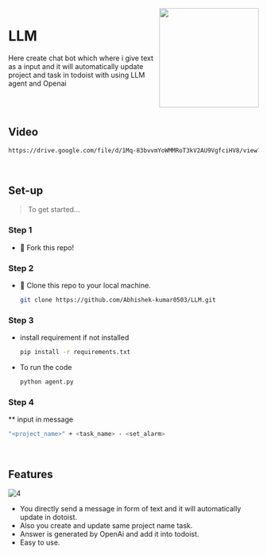 <img src="https://github.com/Abhishek-kumar0503/LLM/assets/97353002/1510a13f-3bb0-462a-9378-3a6611b8c23b" align="right" height="200" width="200"/>

# LLM
Here create chat bot which where i give text as a input and it will automatically update project and task in todoist with using LLM agent and Openai

<br><br>

## Video
  ```sh
https://drive.google.com/file/d/1Mq-83bvvmYoWMMRoT3kV2AU9VgfciHV8/view?usp=sharing
```

<br>

## Set-up
> To get started...

### Step 1

- 🍴 Fork this repo!

### Step 2

- 👯 Clone this repo to your local machine.
  ```sh
  git clone https://github.com/Abhishek-kumar0503/LLM.git
  ```

### Step 3

* install requirement if not installed
  ```sh
  pip install -r requirements.txt
  ```  

* To run the code
  ```sh
  python agent.py
  ``` 
### Step 4

** input in message
```sh
"<project_name>" + <task_name> - <set_alarm>
```
<br>

## Features
![4](https://github.com/Abhishek-kumar0503/LLM/assets/97353002/65b46f44-c1c8-46e4-91e6-b70d10f99edf)

- You directly send a message in form of text and it will automatically update in dotoist.
- Also you create and update same project name task.
- Answer is generated by OpenAi and add it into todoist.
- Easy to use.
<br>
